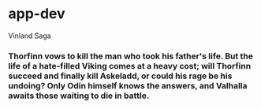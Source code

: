 # app-dev
Vinland Saga

### Thorfinn vows to kill the man who took his father's life. But the life of a hate-filled Viking comes at a heavy cost; will Thorfinn succeed and finally kill Askeladd, or could his rage be his undoing? Only Odin himself knows the answers, and Valhalla awaits those waiting to die in battle.

